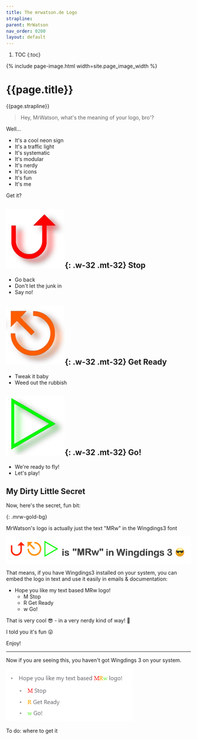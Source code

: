 ```yaml
---
title: The mrwatson.de Logo
strapline: 
parent: MrWatson
nav_order: 0200
layout: default
---
```

1. TOC
{:toc}

{% include page-image.html width=site.page_image_width %}

# {{page.title}}

{{page.strapline}}

> Hey, MrWatson, what's the meaning of your logo, bro'?

Well…

- It's a cool neon sign
- It's a traffic light
- It's systematic
- It's modular
- It's nerdy
- It's icons
- It's fun
- It's me

Get it?

## ![Stop](/assets/images/mrwatson-de-1-stop.png){: .w-32 .mt-32} Stop

- Go back
- Don't let the junk in
- Say no!

## ![Get Ready](/assets/images/mrwatson-de-2-get-ready.png){: .w-32 .mt-32} Get Ready

- Tweak it baby
- Weed out the rubbish

## ![Go](/assets/images/mrwatson-de-3-go.png){: .w-32 .mt-32} Go!

- We're ready to fly!
- Let's play!

## My Dirty Little Secret

Now, here's the secret, fun bit:

{: .mrw-gold-bg}

MrWatson's logo is actually just the text "MRw" in the Wingdings3 font

![MrWatson's logo is "MRw" in Wingdings3](/assets/images/mrwatsons-logo-is-mrw-in-wingdings3.png)

That means, if you have Wingdings3 installed on your system, you can embed the logo in text and use it easily in emails & documentation:
- Hope you like my text based <span class="wingdings3"><span class="mrw-red">M</span><span class="mrw-orange">R</span><span class="mrw-green">w</span></span> logo!
  - <span class="wingdings3 mrw-red">M</span> Stop
  - <span class="wingdings3 mrw-orange">R</span> Get Ready
  - <span class="wingdings3 mrw-green">w</span> Go!

That is very cool 😎 - in a very nerdy kind of way! 🥸

I told you it's fun 😜

Enjoy!

---

Now if you are seeing this, you haven't got Wingdings 3 on your system.

![How it looks with no Wingdings3](/assets/images/no-wingdings3.png)

To do: where to get it
